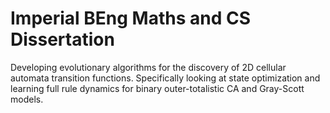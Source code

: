 # Imperial BEng Maths and CS Dissertation

Developing evolutionary algorithms for the discovery of 2D cellular automata transition functions. Specifically looking at state optimization and learning full rule dynamics for binary outer-totalistic CA and Gray-Scott models.
